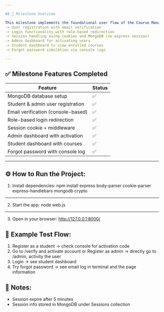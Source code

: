```yaml
---

## 🚀 Milestone Overview

This milestone implements the foundational user flow of the Course Management System. It focuses on:
-> User registration with email verification
-> Login functionality with role-based redirection
-> Session handling using cookies and MongoDB (no express-session)
-> Admin dashboard for activating users
-> Student dashboard to view enrolled courses
-> Forgot password simulation via console logs

---
```


## ✅ Milestone Features Completed

| Feature                            | Status  |
|------------------------------------|---------|
| MongoDB database setup             | ✅     |
| Student & admin user registration  | ✅     |
| Email verification (console-based) | ✅     |
| Role-based login redirection       | ✅     |
| Session cookie + middleware        | ✅     |
| Admin dashboard with activation    | ✅     |
| Student dashboard with courses     | ✅     |
| Forgot password with console log   | ✅     |

---

## ⚙️ How to Run the Project:
1. Install dependencies:
npm install express body-parser cookie-parser express-handlebars mongodb crypto
---
2. Start the app:
node web.js
---
3. Open in your browser:
http://127.0.0.1:8000/

## 🧪 Example Test Flow:
1. Register as a student → check console for activation code
2. Go to /verify and activate account or Register as admin → directly go to /admin, activity the user
3. Login → see student dashboard
4. Try forgot password → see email log in terminal and the page information

## 📌 Notes:
- Session expire after 5 minutes
- Session info stored in MongoDB under Sessions collection
